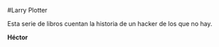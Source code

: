 #Larry Plotter

Esta serie de libros cuentan la historia de un hacker de los que no hay.

**Héctor**
